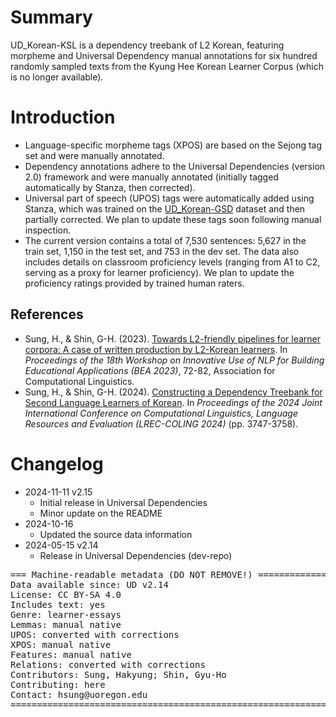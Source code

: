 # Summary

UD_Korean-KSL is a dependency treebank of L2 Korean, featuring morpheme and Universal Dependency manual annotations for six hundred randomly sampled texts from the Kyung Hee Korean Learner Corpus (which is no longer available).

# Introduction

- Language-specific morpheme tags (XPOS) are based on the Sejong tag set and were manually annotated.
- Dependency annotations adhere to the Universal Dependencies (version 2.0) framework and were manually annotated (initially tagged automatically by Stanza, then corrected).
- Universal part of speech (UPOS) tags were automatically added using Stanza, which was trained on the [UD_Korean-GSD](https://github.com/UniversalDependencies/UD_Korean-GSD) dataset and then partially corrected. We plan to update these tags soon following manual inspection.
- The current version contains a total of 7,530 sentences: 5,627 in the train set, 1,150 in the test set, and 753 in the dev set. The data also includes details on classroom proficiency levels (ranging from A1 to C2, serving as a proxy for learner proficiency). We plan to update the proficiency ratings provided by trained human raters.

## References

- Sung, H., & Shin, G-H. (2023). [Towards L2-friendly pipelines for learner corpora: A case of written production by L2-Korean learners](https://aclanthology.org/2023.bea-1.6/). In *Proceedings of the 18th Workshop on Innovative Use of NLP for Building Educational Applications (BEA 2023)*, 72-82, Association for Computational Linguistics. 
- Sung, H., & Shin, G-H. (2024). [Constructing a Dependency Treebank for Second Language Learners of Korean](https://aclanthology.org/2024.lrec-main.332/). In *Proceedings of the 2024 Joint International Conference on Computational Linguistics, Language Resources and Evaluation (LREC-COLING 2024)* (pp. 3747-3758).

# Changelog
* 2024-11-11 v2.15
  * Initial release in Universal Dependencies
  * Minor update on the README
* 2024-10-16
  * Updated the source data information
* 2024-05-15 v2.14
  * Release in Universal Dependencies (dev-repo)

<pre>
=== Machine-readable metadata (DO NOT REMOVE!) ================================
Data available since: UD v2.14
License: CC BY-SA 4.0
Includes text: yes
Genre: learner-essays
Lemmas: manual native
UPOS: converted with corrections
XPOS: manual native
Features: manual native
Relations: converted with corrections
Contributors: Sung, Hakyung; Shin, Gyu-Ho
Contributing: here
Contact: hsung@uoregon.edu
===============================================================================
</pre>
